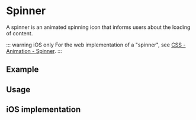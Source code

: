 <script setup>
  import iOS from './ios.md';
</script>

# Spinner

A spinner is an animated spinning icon that informs users about the loading of content.

::: warning iOS only
For the web implementation of a "spinner", see [CSS - Animation - Spinner](/css/animation#spinner).
:::

<components-status ios='released' />

## Example

<spinner-example />

## Usage

<component-design-guidelines name="Warp - Components / Spinner" link="https://www.figma.com/design/oHBCzDdJxHQ6fmFLYWUltf/WARP---Components-2.0?node-id=900-35603&t=jDaOykQhPf30zVST-0" />

<component-questions />

## iOS implementation

<iOS />
